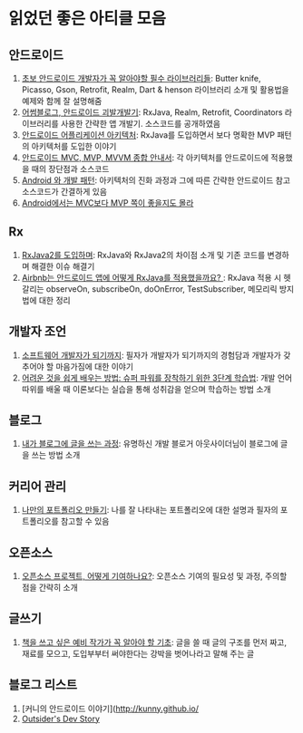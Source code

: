 # 읽었던 좋은 아티클 모음

## 안드로이드

1. [초보 안드로이드 개발자가 꼭 알아야할 필수 라이브러리들](https://realm.io/kr/news/360andev-chris-guzman-android-libraries-beginner/): Butter knife, Picasso, Gson, Retrofit, Realm, Dart & henson 라이브러리 소개 및 활용법을 예제와 함께 잘 설명해줌
2. [어썸블로그, 안드로이드 괴발개발기](https://brunch.co.kr/@lonnie/29): RxJava, Realm, Retrofit, Coordinators 라이브러리를 사용한 간략한 앱 개발기. 소스코드를 공개하였음
3. [안드로이드 어플리케이션 아키텍처](http://www.kmshack.kr/2017/04/android-application-architecture/): RxJava를 도입하면서 보다 명확한 MVP 패턴의 아키텍처를 도입한 이야기
4. [안드로이드 MVC, MVP, MVVM 종합 안내서](https://realm.io/kr/news/eric-maxwell-mvc-mvp-and-mvvm-on-android/): 각 아키텍처를 안드로이드에 적용했을 때의 장단점과 소스코드
5. [Android 와 개발 패턴](http://tosslab.github.io/android/2015/03/01/01.Android-mvc-mvvm-mvp.html): 아키텍처의 진화 과정과 그에 따른 간략한 안드로이드 참고 소스코드가 간결하게 있음
6. [Android에서는 MVC보다 MVP 쪽이 좋을지도 몰라](http://pluu.github.io/blog/android/2016/04/06/android-mvc-mvp/)

## Rx

1. [RxJava2를 도입하며](https://medium.com/rainist-engineering/migrate-from-rxjava1-to-rxjava2-3aea3ff9051c): RxJava와 RxJava2의 차이점 소개 및 기존 코드를 변경하며 해결한 이슈 해결기
2. [Airbnb는 안드로이드 앱에 어떻게 RxJava를 적용했을까요?
](https://realm.io/kr/news/kau-felipe-lima-adopting-rxjava-airbnb-android/): RxJava 적용 시 헷갈리는 observeOn, subscribeOn, doOnError, TestSubscriber, 메모리릭 방지 법에 대한 정리

## 개발자 조언

1. [소프트웨어 개발자가 되기까지](https://brunch.co.kr/@insuk/29): 필자가 개발자가 되기까지의 경험담과 개발자가 갖추어야 할 마음가짐에 대한 이야기
2. [어려운 것을 쉽게 배우는 방법: 슈퍼 파워를 장착하기 위한 3단계 학습법](http://www.moreagile.net/2016/02/learning-new-stuff.html): 개발 언어 따위를 배울 때 이론보다는 실습을 통해 성취감을 얻으며 학습하는 방법 소개

## 블로그

1. [내가 블로그에 글을 쓰는 과정](https://blog.outsider.ne.kr/1269): 유명하신 개발 블로거 아웃사이더님이 블로그에 글을 쓰는 방법 소개

## 커리어 관리

1. [나만의 포트폴리오 만들기](https://brunch.co.kr/@yoonash/54): 나를 잘 나타내는 포트폴리오에 대한 설명과 필자의 포트폴리오를 참고할 수 있음

## 오픈소스

1. [오픈소스 프로젝트, 어떻게 기여하나요?](http://kunny.github.io/etc/2017/02/23/how-to-contribute-to-open-source-projects/): 오픈소스 기여의 필요성 및 과정, 주의할 점을 간략히 소개


## 글쓰기

1. [책을 쓰고 싶은 예비 작가가 꼭 알아야 할 기초](http://ppss.kr/archives/19336): 글을 쓸 때 글의 구조를 먼저 짜고, 재료를 모으고, 도입부부터 써야한다는 강박을 벗어나라고 말해 주는 글

## 블로그 리스트

1. [커니의 안드로이드 이야기](http://kunny.github.io/
2. [Outsider's Dev Story](https://blog.outsider.ne.kr/)